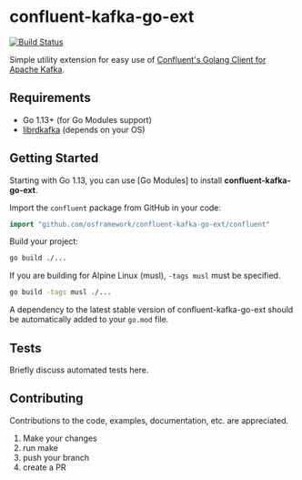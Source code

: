 # confluent-kafka-go-ext
[![Build Status](https://travis-ci.org/osframework/confluent-kafka-go-ext.svg?branch=master)](https://travis-ci.org/osframework/confluent-kafka-go-ext)

Simple utility extension for easy use of [Confluent's Golang Client for Apache Kafka](https://github.com/confluentinc/confluent-kafka-go).

## Requirements

* Go 1.13+ (for Go Modules support)
* [librdkafka](https://github.com/confluentinc/confluent-kafka-go#librdkafka) (depends on your OS)

## Getting Started

Starting with Go 1.13, you can use [Go Modules] to install **confluent-kafka-go-ext**.

Import the `confluent` package from GitHub in your code:
```go
import "github.com/osframework/confluent-kafka-go-ext/confluent"
```

Build your project:
```bash
go build ./...
```

If you are building for Alpine Linux (musl), `-tags musl` must be specified.
```bash
go build -tags musl ./...
```

A dependency to the latest stable version of confluent-kafka-go-ext should be automatically added to your `go.mod` file.

## Tests

Briefly discuss automated tests here.

## Contributing
Contributions to the code, examples, documentation, etc. are appreciated.

1. Make your changes 
2. run make
3. push your branch
4. create a PR